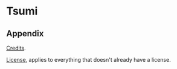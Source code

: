 # Tsumi

## Appendix

[Credits](https://github.com/PraxTube/tsumi/blob/master/CREDITS.md).

[License](https://github.com/PraxTube/tsumi/blob/master/LICENSE),
applies to everything that doesn't already have a license.
